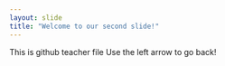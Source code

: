 ```yaml
---
layout: slide
title: "Welcome to our second slide!"
---
```

This is github teacher file 
Use the left arrow to go back!
